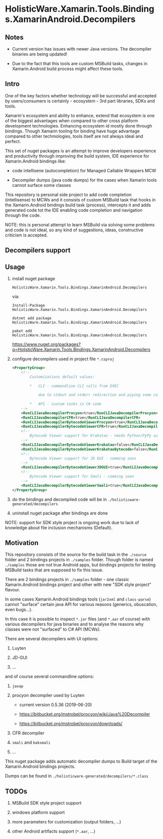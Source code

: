 # HolisticWare.Xamarin.Tools.Bindings.XamarinAndroid.Decompilers

## Notes

*   Current version has issues with newer Java versions. The decompiler binaries are being updated!

*   Due to the fact that this tools are custom MSBuild tasks, changes in Xamarin.Android build process
    might affect these tools.


## Intro
One of the key factors whether technology will be successful and accepted by users/consumers
is certainly - ecosystem - 3rd part libraries, SDKs and tools.

Xamarin's ecosystem and ability to enhance, extend that ecosystem is one of the biggest advantages
when compared to other cross platform development technologies. Enhancing ecosystem id mostly 
done through bindings. Though Xamarin tooling for binding have huge advantage compared to other
techmologies, tools itself are not always ideal and perfect.

This set of nuget packages is an attempt to improve developers experience and productivity through
improving the build system, IDE experience for Xamarin.Android bindings like:

*   code intellisene (autocompletion) for Managed Callable Wrappers MCW 

*   Decompiler dumps (java code dumps) for the cases when Xamarin tools cannot surface
    some classes

This repository is personal side project to add code completion (intellisense) to MCWs and it
consists of custom MSBuild task that hooks in the Xamarin.Android bindings build task (process),
intercepts it and adds generated code tot the IDE enabling code completion and navigation through
the code.

NOTE: this is personal attempt to learn MSBuild via solving some problems and code is not ideal, 
so any kind of suggestions, ideas, constructive criticism is accepted.


## Decompilers support 

## Usage

1.  install nuget package 

    `HolisticWare.Xamarin.Tools.Bindings.XamarinAndroid.Decompilers`

    via:

    `Install-Package HolisticWare.Xamarin.Tools.Bindings.XamarinAndroid.Decompilers`

    `dotnet add package HolisticWare.Xamarin.Tools.Bindings.XamarinAndroid.Decompilers`

    `paket add HolisticWare.Xamarin.Tools.Bindings.XamarinAndroid.Decompilers`

    https://www.nuget.org/packages?q=HolisticWare.Xamarin.Tools.Bindings.XamarinAndroid.Decompilers

2.  configure decompilers used in project file `*.csproj`

    ```xml
    <PropertyGroup>
        <!--
            Customizations default values:
        
            *   CLI - commandline CLI calls from EXEC 
        
                due to stdout and stderr redirection and piping some calls implemented only with API (javap)
        
            *   API - custom tasks in C# code        
        -->
        <RunCLIJavaDecompilerProcyon>true</RunCLIJavaDecompilerProcyon>
        <RunCLIJavaDecompilerCFR>true</RunCLIJavaDecompilerCFR>
        <RunCLIJavaDecompilerBytecodeViewerProcyon>true</RunCLIJavaDecompilerBytecodeViewerProcyon>
        <RunCLIJavaDecompilerBytecodeViewerCFR>true</RunCLIJavaDecompilerBytecodeViewerCFR>
        <!--
            Bytecode Viewer support for Krakatau - needs Python/PyPy support
        -->        
        <RunCLIJavaDecompilerBytecodeViewerKrakatau>false</RunCLIJavaDecompilerBytecodeViewerKrakatau>
        <RunCLIJavaDecompilerBytecodeViewerKrakatauBytecode>false</RunCLIJavaDecompilerBytecodeViewerKrakatauBytecode>
        <!--
            Bytecode Viewer support for JD GUI - comming soon
        -->
        <RunCLIJavaDecompilerBytecodeViewerJDGUI>true</RunCLIJavaDecompilerBytecodeViewerJDGUI>
        <!--
            Bytecode Viewer support for Smali - comming soon
        -->
        <RunCLIJavaDecompilerBytecodeViewerSmali>true</RunCLIJavaDecompilerBytecodeViewerSmali>                
    </PropertyGroup>
    ```

2.  do the bindings and decompiled code will be in `./holisticware-generated/decompilers`

3.  uninstall nuget package after bindings are done

NOTE: support for SDK style project is ongoing work due to lack of knowledge about file inclusion
mechanisms (Default).

## Motivation

This repository consists of the source for the build task in the `./source` folder and 2 bindings
projects in `./samples` folder. Though folder is named `./samples` those are not true Android
apps, but bindings projects for testing MSBuild tasks that are supposed to fix this issue.

There are 2 bindings projects in `./samples` folder - one classic Xamarin.Android bindings
project and other with new "SDK style project" flavour.

In some cases Xamarin.Android bindings tools (`jar2xml` and `class-parse`) cannot "surface" 
certain java API for various reasons (generics, obuscation, even bugs...).

In this case it is possible to inspect `*.jar` files (and `*.aar` of course) with various
decompilers for java binaries and to analyse the reasons why classes were not "surfaced" to
C# API (MCWs).

There are several decompilers with UI options:

1.	Luyten

2.	JD-GUI

3.	...

and of course several commandline options:

1.	`javap`

2.	procyon decompiler used by Luyten

    *   current version 0.5.36 (2019-06-20)

    *   https://bitbucket.org/mstrobel/procyon/wiki/Java%20Decompiler
    
    *   https://bitbucket.org/mstrobel/procyon/downloads/

3.	CFR decompiler

4. `smali` and `baksmali`

5.  ...

This nuget package adds automatic decompiler dumps to Build target of the Xamarin.Android bindings
projects.

Dumps can be found in `./holisticware-generated/decompilers/*.class`


## TODOs

1.	MSBuild SDK style project support 

2. windows platform support 

3.	more parameters for customization (output folders, ...)

4. 	other Android artifacts support (`*.aar`, ...)

